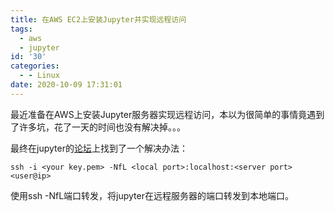 ```yaml
---
title: 在AWS EC2上安装Jupyter并实现远程访问
tags:
  - aws
  - jupyter
id: '30'
categories:
  - - Linux
date: 2020-10-09 17:31:01
---
```


最近准备在AWS上安装Jupyter服务器实现远程访问，本以为很简单的事情竟遇到了许多坑，花了一天的时间也没有解决掉。。。

最终在jupyter的[论坛](https://medium.com/@alexjsanchez/python-3-notebooks-on-aws-ec2-in-15-mostly-easy-steps-2ec5e662c6c6)上找到了一个解决办法：

```
ssh -i <your key.pem> -NfL <local port>:localhost:<server port> <user@ip>
```

使用ssh -NfL端口转发，将jupyter在远程服务器的端口转发到本地端口。